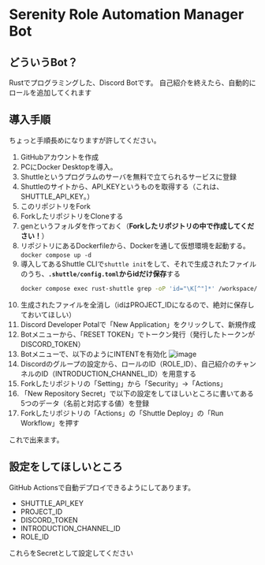 # Serenity Role Automation Manager Bot

## どういうBot？
Rustでプログラミングした、Discord Botです。
自己紹介を終えたら、自動的にロールを追加してくれます

## 導入手順
ちょっと手順長めになりますが許してください。
1. GitHubアカウントを作成
2. PCにDocker Desktopを導入。
3. Shuttleというプログラムのサーバを無料で立てられるサービスに登録
4. Shuttleのサイトから、API_KEYというものを取得する（これは、SHUTTLE_API_KEY。）
5. このリポジトリをFork
6. ForkしたリポジトリをCloneする
7. genというフォルダを作っておく（**Forkしたリポジトリの中で作成してください！**）
8. リポジトリにあるDockerfileから、Dockerを通して仮想環境を起動する。
    `docker compose up -d`
9. 導入してあるShuttle CLIで`shuttle init`をして、それで生成されたファイルのうち、**`.shuttle/config.toml`からidだけ保存**する
    ```bash
    docker compose exec rust-shuttle grep -oP 'id="\K[^"]*' /workspace/[9のコマンドで生成されたフォルダ]/.shuttle/config.toml
    ```
10. 生成されたファイルを全消し（idはPROJECT_IDになるので、絶対に保存しておいてほしい）
11. Discord Developer Potalで「New Application」をクリックして、新規作成
12. Botメニューから、「RESET TOKEN」でトークン発行（発行したトークンがDISCORD_TOKEN）
13. Botメニューで、以下のようにINTENTを有効化
    ![image](https://github.com/user-attachments/assets/5c789a9b-8f1e-4fda-ae22-b9d89c5386e1)
14. Discordのグループの設定から、ロールのID（ROLE_ID）、自己紹介のチャンネルのID（INTRODUCTION_CHANNEL_ID）を用意する
15. Forkしたリポジトリの「Setting」から「Security」->「Actions」
16. 「New Repository Secret」で以下の設定をしてほしいところに書いてある5つのデータ（名前と対応する値）を登録
17. Forkしたリポジトリの「Actions」の「Shuttle Deploy」の「Run Workflow」を押す

これで出来ます。
## 設定をしてほしいところ
GitHub Actionsで自動デプロイできるようにしてあります。

- SHUTTLE_API_KEY
- PROJECT_ID
- DISCORD_TOKEN
- INTRODUCTION_CHANNEL_ID
- ROLE_ID

これらをSecretとして設定してください
